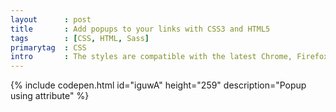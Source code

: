 ```yaml
---
layout      : post
title       : Add popups to your links with CSS3 and HTML5
tags        : [CSS, HTML, Sass]
primarytag  : CSS
intro       : The styles are compatible with the latest Chrome, Firefox, Opera, Safari as well as IE9. They also degrade gracefully by simply not displaying the popup to IE8 and below.
---
```


{% include codepen.html id="iguwA" height="259" description="Popup using attribute" %}
